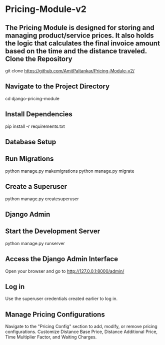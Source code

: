 # Pricing-Module-v2
The Pricing Module is designed for storing and managing product/service prices. It also holds the logic that calculates the final invoice amount based on the time and the distance traveled.
Clone the Repository
----------------------------
git clone https://github.com/AmitPaltankar/Pricing-Module-v2/

Navigate to the Project Directory
------------------------------------------
cd django-pricing-module

Install Dependencies
-----------------------------------------
pip install -r requirements.txt


Database Setup
----------------------
Run Migrations
------------------------------
python manage.py makemigrations
python manage.py migrate

Create a Superuser
-----------------------------
python manage.py createsuperuser

Django Admin
---------------------
Start the Development Server
------------------------------
python manage.py runserver


Access the Django Admin Interface
---------------------------------------------
Open your browser and go to http://127.0.0.1:8000/admin/

Log in
-----------------------------------
Use the superuser credentials created earlier to log in.

Manage Pricing Configurations
----------------------------------------------
Navigate to the "Pricing Config" section to add, modify, or remove pricing configurations.
Customize Distance Base Price, Distance Additional Price, Time Multiplier Factor, and Waiting Charges.

